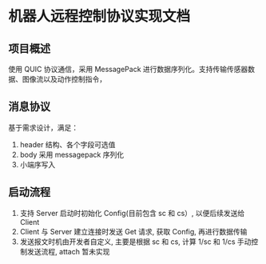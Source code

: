 # 机器人远程控制协议实现文档

## 项目概述

使用 QUIC 协议通信，采用 MessagePack 进行数据序列化。支持传输传感器数据、图像流以及动作控制指令，

## 消息协议
基于需求设计，满足：
1. header 结构、各个字段可选值
2. body 采用 messagepack 序列化
3. 小端序写入

## 启动流程
1. 支持 Server 启动时初始化 Config(目前包含 sc 和 cs）, 以便后续发送给 Client
2. Client 与 Server 建立连接时发送 Get 请求, 获取 Config, 再进行数据传输
3. 发送报文时机由开发者自定义, 主要是根据 sc 和 cs, 计算 1/sc 和 1/cs 手动控制发送流程, attach 暂未实现